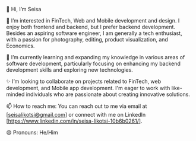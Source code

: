 <!---
SeisaLikotsi311/SeisaLikotsi311 is a ✨ special ✨ repository because its `README.md` (this file) appears on your GitHub profile.
You can click the Preview link to take a look at your changes.
--->

👋 Hi, I’m Seisa

👀 I’m interested in FinTech, Web and Mobile development and design. I enjoy both frontend and backend, but I prefer backend development.
  Besides an aspiring software engineer, I am generally a tech enthusiast, with a passion for photography, editing, product visualization, and Economics.

🌱 I’m currently learning and expanding my knowledge in various areas of software development, particularly focusing on enhancing my backend development skills and exploring new technologies.

✨ I’m looking to collaborate on projects related to FinTech, web development, and Mobile app development. I'm eager to work with like-minded individuals who are passionate about creating innovative solutions.

📫 How to reach me: You can reach out to me via email at [seisalikotsi@gmail.com] or connect with me on LinkedIn [https://www.linkedin.com/in/seisa-likotsi-10b6b0261/].

😄 Pronouns: He/Him
